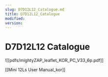 ```yaml
---
slug: D7D12L12_Catalogue.md
title: D7D12L12_Catalogue
modified: 
version:
---
```


# D7D12L12 Catalogue

![[pdfs/mightyZAP_leaflet_KOR_PC_V33_6p.pdf]]

[[Mini 12Ls User Manual_kor]]